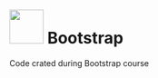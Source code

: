 # <img src='https://upload.wikimedia.org/wikipedia/commons/thumb/b/b2/Bootstrap_logo.svg/512px-Bootstrap_logo.svg.png' height='60px'> Bootstrap

Code crated during Bootstrap course
